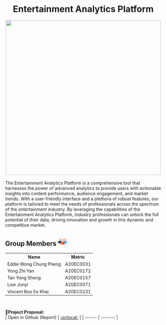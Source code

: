 <p align="center">
<h1 align="center">Entertainment Analytics Platform</h1>
<p align="center">
<img width=500px; height=500px src="https://user-images.githubusercontent.com/120614501/236613064-2f38a02d-35d4-407a-ac10-47379ca6c1a9.gif"></p>

The Entertainment Analytics Platform is a comprehensive tool that harnesses the power of advanced analytics to provide users with actionable insights into content performance, audience engagement, and market trends. With a user-friendly interface and a plethora of robust features, our platform is tailored to meet the needs of professionals across the spectrum of the entertainment industry. By leveraging the capabilities of the Entertainment Analytics Platform, industry professionals can unlock the full potential of their data, driving innovation and growth in this dynamic and competitive market.

<h2>Group Members <img width=30px; height=30px src="https://github.com/TanYongSheng728/TanYongSheng728/blob/main/group.png"></h2>
<table>
  <tr>
    <th>Name</th> 
    <th>Matric</th>
  </tr>
  <tr>
    <td>Eddie Wong Chung Pheng</td>
    <td>A20EC0031</td>
  </tr>
  <tr>
    <td>Yong Zhi Yan</td>
    <td>A20EC0172</td>
  </tr>
    <tr>
    <td>Tan Yong Sheng</td>
    <td>A20EC0157</td>
  </tr>
    <tr>
    <td>Low Junyi</td>
    <td>A20EC0071</td>
  </tr>
  <tr>
    <td>Vincent Boo Ee Khai</td>
    <td>A20EC0231</td>
  </tr>
</table><br>

🌟<b>Project Proposal: </b><br>
| Open in Github (Report) |  [:octocat:](https://github.com/drshahizan/special-topic-data-engineering/blob/main/project/proposal/MichelinStar/Proposal_MichelinStar.md) |
|  ------ | :------: | 
